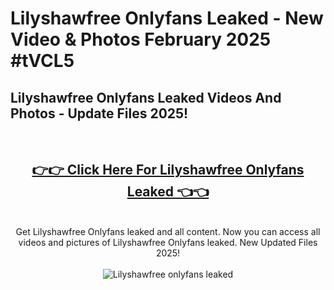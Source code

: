 # Lilyshawfree Onlyfans Leaked - New Video & Photos February 2025 #tVCL5

<h2>Lilyshawfree Onlyfans Leaked Videos And Photos - Update Files 2025!</h2>
<br>
<div align="center">
<h2><a href="https://links2leaks.com?utm_source=lilyshawfree&utm_medium=git92" rel="nofollow">👉👉 Click Here For Lilyshawfree Onlyfans Leaked 👈👈</a></h2>
<br>
Get Lilyshawfree Onlyfans leaked and all content. Now you can access all videos and pictures of Lilyshawfree Onlyfans leaked. New Updated Files 2025!
<br>
<br>
<a href="https://links2leaks.com?utm_source=lilyshawfree&utm_medium=git92" rel="nofollow" data-target="animated-image.originalLink"><img src="https://i.ibb.co/Gkj2r4b/banner.png" alt="Lilyshawfree onlyfans leaked" style="max-width: 100%; display: inline-block;" data-target="animated-image.originalImage"></a>
</div>
<br>
